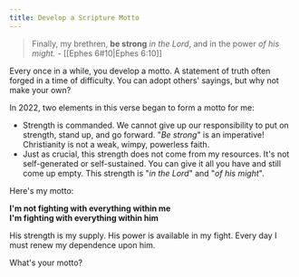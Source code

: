 ```yaml
---
title: Develop a Scripture Motto
---
```

> Finally, my brethren, **be strong** *in the Lord*, and in the power *of his might.* - [[Ephes 6#10|Ephes 6:10]]

Every once in a while, you develop a motto. A statement of truth often forged in a time of difficulty. You can adopt others' sayings, but why not make your own?

In 2022, two elements in this verse began to form a motto for me:

- Strength is commanded. We cannot give up our responsibility to put on strength, stand up, and go forward. "*Be strong*" is an imperative! Christianity is not a weak, wimpy, powerless faith.
- Just as crucial, this strength does not come from my resources. It's not self-generated or self-sustained. You can give it all you have and still come up empty. This strength is "*in the Lord*" and "*of his might*".

Here's my motto:

**I'm not fighting with everything within me**  
**I'm fighting with everything within him**

His strength is my supply. His power is available in my fight. Every day I must renew my dependence upon him.

What's your motto?
